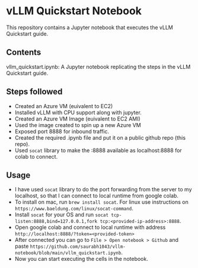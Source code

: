 # vLLM Quickstart Notebook
This repository contains a Jupyter notebook that executes the vLLM Quickstart guide.
## Contents
vllm_quickstart.ipynb: A Jupyter notebook replicating the steps in the vLLM Quickstart guide.
## Steps followed
- Created an Azure VM (euivalent to EC2)
- Installed vLLM with CPU support along with jupyter.
- Created an Azure VM Image (euivalent to EC2 AMI)
- Used the image created to spin up a new Azure VM
- Exposed port 8888 for inbound traffic.
- Created the required .ipynb file and put it on a public github repo (this repo).
- Used `socat` library to make the <vm-ip>:8888 available as localhost:8888 for colab to connect.
## Usage
- I have used `socat` library to do the port forwarding from the server to my localhost, so that I can connect to local runtime from google colab.
- To install on mac, run `brew install socat`. For linux use instructions on `https://www.baeldung.com/linux/socat-command`.
- Install `socat` for your OS and run
`socat tcp-listen:8888,bind=127.0.0.1,fork tcp:<provided-ip-address>:8888`.
- Open google colab and connect to local runtime with address `http://localhost:8888/?token=<provided-token>`
- After connected you can go to `File > Open notebook > Github` and paste `https://github.com/saurabh1043/vllm-notebook/blob/main/vllm_quickstart.ipynb`.
- Now you can start executing the cells in the notebook.
